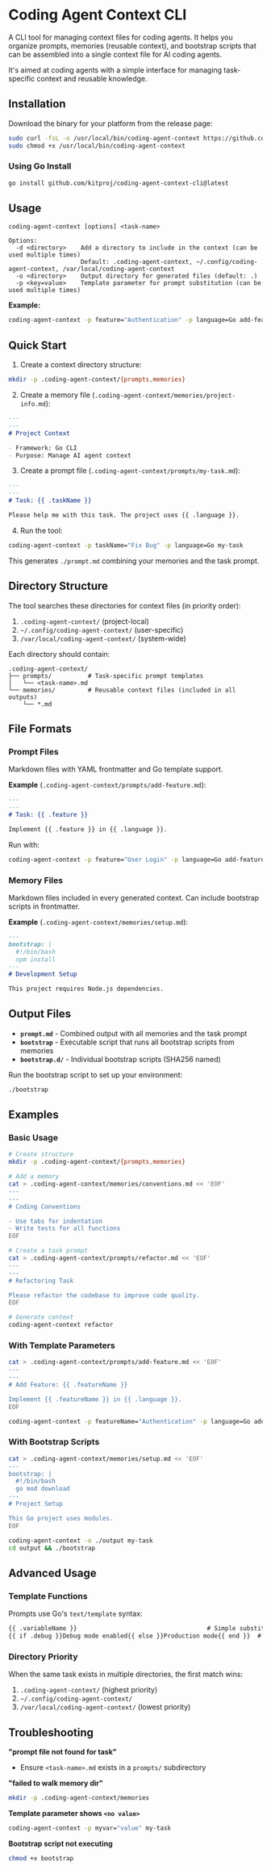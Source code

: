 # Coding Agent Context CLI

A CLI tool for managing context files for coding agents. It helps you organize prompts, memories (reusable context), and bootstrap scripts that can be assembled into a single context file for AI coding agents.

It's aimed at coding agents with a simple interface for managing task-specific context and reusable knowledge.

## Installation

Download the binary for your platform from the release page:

```bash
sudo curl -fsL -o /usr/local/bin/coding-agent-context https://github.com/kitproj/coding-agent-context-cli/releases/download/v0.0.1/coding-agent-context_v0.0.1_linux_arm64
sudo chmod +x /usr/local/bin/coding-agent-context
```

### Using Go Install

```bash
go install github.com/kitproj/coding-agent-context-cli@latest
```

## Usage

```
coding-agent-context [options] <task-name>

Options:
  -d <directory>    Add a directory to include in the context (can be used multiple times)
                    Default: .coding-agent-context, ~/.config/coding-agent-context, /var/local/coding-agent-context
  -o <directory>    Output directory for generated files (default: .)
  -p <key=value>    Template parameter for prompt substitution (can be used multiple times)
```

**Example:**
```bash
coding-agent-context -p feature="Authentication" -p language=Go add-feature
```

## Quick Start

1. Create a context directory structure:
```bash
mkdir -p .coding-agent-context/{prompts,memories}
```

2. Create a memory file (`.coding-agent-context/memories/project-info.md`):
```markdown
---
---
# Project Context

- Framework: Go CLI
- Purpose: Manage AI agent context
```

3. Create a prompt file (`.coding-agent-context/prompts/my-task.md`):
```markdown
---
---
# Task: {{ .taskName }}

Please help me with this task. The project uses {{ .language }}.
```

4. Run the tool:
```bash
coding-agent-context -p taskName="Fix Bug" -p language=Go my-task
```

This generates `./prompt.md` combining your memories and the task prompt.


## Directory Structure

The tool searches these directories for context files (in priority order):
1. `.coding-agent-context/` (project-local)
2. `~/.config/coding-agent-context/` (user-specific)
3. `/var/local/coding-agent-context/` (system-wide)

Each directory should contain:
```
.coding-agent-context/
├── prompts/          # Task-specific prompt templates
│   └── <task-name>.md
└── memories/         # Reusable context files (included in all outputs)
    └── *.md
```


## File Formats

### Prompt Files

Markdown files with YAML frontmatter and Go template support.

**Example** (`.coding-agent-context/prompts/add-feature.md`):
```markdown
---
---
# Task: {{ .feature }}

Implement {{ .feature }} in {{ .language }}.
```

Run with:
```bash
coding-agent-context -p feature="User Login" -p language=Go add-feature
```

### Memory Files

Markdown files included in every generated context. Can include bootstrap scripts in frontmatter.

**Example** (`.coding-agent-context/memories/setup.md`):
```markdown
---
bootstrap: |
  #!/bin/bash
  npm install
---
# Development Setup

This project requires Node.js dependencies.
```


## Output Files

- **`prompt.md`** - Combined output with all memories and the task prompt
- **`bootstrap`** - Executable script that runs all bootstrap scripts from memories
- **`bootstrap.d/`** - Individual bootstrap scripts (SHA256 named)

Run the bootstrap script to set up your environment:
```bash
./bootstrap
```


## Examples

### Basic Usage

```bash
# Create structure
mkdir -p .coding-agent-context/{prompts,memories}

# Add a memory
cat > .coding-agent-context/memories/conventions.md << 'EOF'
---
---
# Coding Conventions

- Use tabs for indentation
- Write tests for all functions
EOF

# Create a task prompt
cat > .coding-agent-context/prompts/refactor.md << 'EOF'
---
---
# Refactoring Task

Please refactor the codebase to improve code quality.
EOF

# Generate context
coding-agent-context refactor
```

### With Template Parameters

```bash
cat > .coding-agent-context/prompts/add-feature.md << 'EOF'
---
---
# Add Feature: {{ .featureName }}

Implement {{ .featureName }} in {{ .language }}.
EOF

coding-agent-context -p featureName="Authentication" -p language=Go add-feature
```

### With Bootstrap Scripts

```bash
cat > .coding-agent-context/memories/setup.md << 'EOF'
---
bootstrap: |
  #!/bin/bash
  go mod download
---
# Project Setup

This Go project uses modules.
EOF

coding-agent-context -o ./output my-task
cd output && ./bootstrap
```

## Advanced Usage

### Template Functions

Prompts use Go's `text/template` syntax:

```markdown
{{ .variableName }}                                    # Simple substitution
{{ if .debug }}Debug mode enabled{{ else }}Production mode{{ end }}  # Conditionals
```

### Directory Priority

When the same task exists in multiple directories, the first match wins:
1. `.coding-agent-context/` (highest priority)
2. `~/.config/coding-agent-context/`
3. `/var/local/coding-agent-context/` (lowest priority)

## Troubleshooting

**"prompt file not found for task"**
- Ensure `<task-name>.md` exists in a `prompts/` subdirectory

**"failed to walk memory dir"**
```bash
mkdir -p .coding-agent-context/memories
```

**Template parameter shows `<no value>`**
```bash
coding-agent-context -p myvar="value" my-task
```

**Bootstrap script not executing**
```bash
chmod +x bootstrap
```

